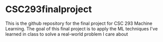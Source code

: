 # CSC293finalproject
This is the github repository for the final project for CSC 293 Machine Learning. The goal of this final project is to apply the ML techniques I've learned in class to solve a real-world problem I care about
